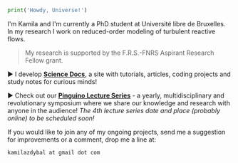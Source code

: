 ```python
print('Howdy, Universe!')
```

I'm Kamila and I'm currently a PhD student at Université libre de Bruxelles. In my research I work on reduced-order modeling of turbulent reactive flows.

> My research is supported by the F.R.S.-FNRS Aspirant Research Fellow grant.

► I develop [**Science Docs**](https://kamilazdybal.github.io/science-docs/), a site with tutorials, articles, coding projects and study notes for curious minds!

► Check out our [**Pinguino Lecture Series**](http://boccelliengineering.altervista.org/PLS_website/index.html) - a yearly, multidisciplinary and revolutionary symposium where we share our knowledge and research with anyone in the audience! *The 4th lecture series date and place (probably online) to be scheduled soon!*

If you would like to join any of my ongoing projects, send me a suggestion for improvements or a comment, drop me a line at:

`kamilazdybal at gmail dot com`
